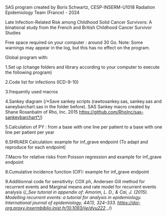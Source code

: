 SAS program created by Boris Schwartz, CESP-INSERM-U1018 Radiation Epidemiology Team (France) - 2024

Late Infection-Related Risk among Childhood Solid Cancer Survivors: A binational study from the French and British Childhood Cancer Survivor Studies	

Free space required on your computer : around 30 Go.
Note: Some warnings may appear in the log, but this has no effect on the program.

Global program with:

1.Set up (change folders and library according to your computer to execute the following program)

2.Code list for infections (ICD-9-10)

3.frequently used macros

4.Sankey diagram (/*Save sankey scripts (rawtosankey.sas, sankey.sas and saneybarchart.sas in the folder before). SAS Sankey macro created by Shane Rosanbalm of Rho, Inc. 2015 https://github.com/RhoInc/sas-sankeybarchart*/)

5.Calculation of PY : from a base with one line per patient to a base with one line per patient per year

6.SHR/AER Calculation: example for inf_grave endpoint (To adapt and reproduce for each endpoint)

7.Macro for relative risks from Poisson regression and example for inf_grave endpoint

8.Cumulative incidence function (CIF): example for inf_grave endpoint

9.Additionnal code for sensitivity: COX ph, Andersen Gill method for recurrent events and Marginal means and rate model for recurrent events analysis (/*_See tutorial in appendix of:
Amorim, L. D., & Cai, J. (2015). Modelling recurrent events: a tutorial for analysis in epidemiology. 
International journal of epidemiology, 44(1), 324–333. https://doi-org.proxy.insermbiblio.inist.fr/10.1093/ije/dyu222 _*/)

